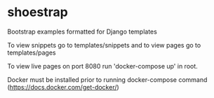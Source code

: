 # shoestrap
Bootstrap examples formatted for Django templates

To view snippets go to templates/snippets and to view pages go to templates/pages

To view live pages on port 8080 run 'docker-compose up' in root. 

Docker must be installed prior to running docker-compose command (https://docs.docker.com/get-docker/)
